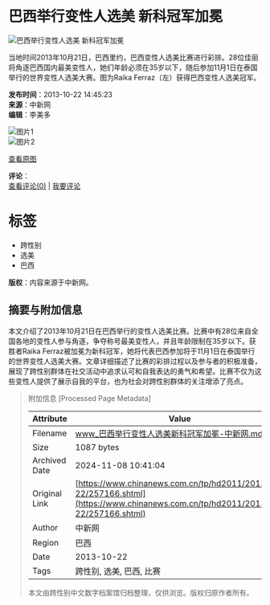 # 巴西举行变性人选美 新科冠军加冕

![巴西举行变性人选美 新科冠军加冕](http://i7.chinanews.com/tp/2011hd/images/yt.gif)

当地时间2013年10月21日，巴西里约，巴西变性人选美比赛进行彩排。28位佳丽将角逐巴西国内最美变性人，她们年龄必须在35岁以下，随后参加11月1日在泰国举行的世界变性人选美大赛。图为Raika Ferraz（左）获得巴西变性人选美冠军。

**发布时间**：2013-10-22 14:45:23  
**来源**：中新网  
**编辑**：李美多  

![图片1](http://www.chinanews.com/tp/hd2011/2013/10-22/U399P4T425D28936F16506DT20131022112434.jpg)  
![图片2](http://www.chinanews.com/tp/hd2011/2013/10-22/U399P4T425D28936F16507DT20131022112434.jpg)

[查看原图](http://i7.chinanews.com/tp/2011hd/images/yt.gif)

**评论**：  
[查看评论(0)](http://comment.chinanews.com/comments/comments.php?newsid=5408803) | [我要评论](http://comment.chinanews.com/comments/comments.php?newsid=5408803) 

# 标签
- 跨性别
- 选美
- 巴西

**版权**：内容来源于中新网。

## 摘要与附加信息

<!-- tcd_abstract -->
本文介绍了2013年10月21日在巴西举行的变性人选美比赛。比赛中有28位来自全国各地的变性人参与角逐，争夺称号最美变性人，并且年龄限制在35岁以下。获胜者Raika Ferraz被加冕为新科冠军，她将代表巴西参加将于11月1日在泰国举行的世界变性人选美大赛。文章详细描述了比赛的彩排过程以及参与者的积极准备，展现了跨性别群体在社交活动中追求认可和自我表达的勇气和希望。比赛不仅为这些变性人提供了展示自我的平台，也为社会对跨性别群体的关注增添了亮点。
<!-- tcd_abstract_end -->

> 附加信息 [Processed Page Metadata]
>
> | Attribute       | Value                                  |
> |-----------------|----------------------------------------|
> | Filename        | www_巴西举行变性人选美新科冠军加冕-中新网.md                             |
> | Size            | 1087 bytes                           |
> | Archived Date   | 2024-11-08 10:41:04                             |
> | Original Link   | [https://www.chinanews.com.cn/tp/hd2011/2013/10-22/257166.shtml](https://www.chinanews.com.cn/tp/hd2011/2013/10-22/257166.shtml)                       |
> | Author          | 中新网                               |
> | Region          | 巴西                               |
> | Date            | 2013-10-22                                 |
> | Tags            | 跨性别, 选美, 巴西, 比赛                                 |
>
> 本文由跨性别中文数字档案馆归档整理，仅供浏览。版权归原作者所有。
>
